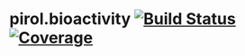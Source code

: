 pirol.bioactivity [![Build Status](https://travis-ci.org/zero323/pirol.bioactivity.png)](https://travis-ci.org/zero323/pirol.bioactivity) [![Coverage](https://coveralls.io/repos/zero323/pirol.bioactivity/badge.png?branch=master)](https://coveralls.io/r/zero323/pirol.bioactivity)
=================
